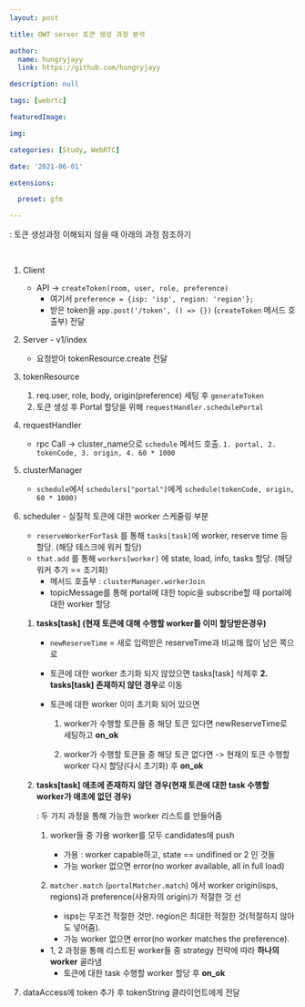```yaml
---
layout: post

title: OWT server 토큰 생성 과정 분석

author: 
  name: hungryjayy
  link: https://github.com/hungryjayy

description: null

tags: [webrtc]

featuredImage: 

img: 

categories: [Study, WebRTC]

date: '2021-06-01'

extensions:

  preset: gfm

---
```


: 토큰 생성과정 이해되지 않을 때 아래의 과정 참조하기

<br>

1. Client

   * API -> `createToken(room, user, role, preference)`
     * 여기서 `preference = {isp: 'isp', region: 'region'};`
     * 받은 token을 `app.post('/token', () => {})` (`createToken` 메서드 호출부) 전달

2. Server - v1/index

   * 요청받아 tokenResource.create 전달

3. tokenResource

   1. req.user, role, body, origin(preference) 세팅 후 `generateToken`
   2. 토큰 생성 후 Portal 할당을 위해 `requestHandler.schedulePortal`

4. requestHandler

   * rpc Call -> cluster_name으로 `schedule` 메서드 호출. `1. portal, 2. tokenCode, 3. origin, 4. 60 * 1000`

5. clusterManager

   * `schedule`에서 `schedulers["portal"]`에게 `schedule(tokenCode, origin, 60 * 1000)`

6. scheduler - 실질적 토큰에 대한 worker 스케줄링 부분

   * `reserveWorkerForTask` 를 통해 `tasks[task]`에 worker, reserve time 등 할당. (해당 테스크에 워커 할당)
   * `that.add` 를 통해 `workers[worker]` 에 state, load, info, tasks 할당. (해당 워커 추가 == 초기화)
     * 메서드 호출부 : `clusterManager.workerJoin`
     * topicMessage를 통해 portal에 대한 topic을 subscribe할 때 portal에 대한 worker 할당

   1. **tasks[task] (현재 토큰에 대해 수행할 worker를 이미 할당받은경우)**

      * `newReserveTime` = 새로 입력받은 reserveTime과 비교해 많이 남은 쪽으로

      * 토큰에 대한 worker 초기화 되지 않았으면 tasks[task] 삭제후 **2. tasks[task] 존재하지 않던 경우**로 이동

      * 토큰에 대한 worker 이미 초기화 되어 있으면

        1. worker가 수행할 토큰들 중 해당 토큰 있다면 newReserveTime로 세팅하고 **on_ok**

        2. worker가 수행할 토큰들 중 해당 토큰 없다면 -> 현재의 토큰 수행할 worker 다시 할당(다시 초기화) 후 **on_ok**

   

   2. **tasks[task] 애초에 존재하지 않던 경우(현재 토큰에 대한 task 수행할 worker가 애초에 없던 경우)**

      : 두 가지 과정을 통해 가능한 worker 리스트를 만들어줌

      1. worker들 중 가용 worker를 모두 candidates에 push
         * 가용 : worker capable하고, state == undifined or 2 인 것들
         * 가능 worker 없으면 error(no worker available, all in full load)

      

      2. `matcher.match` (`portalMatcher.match`) 에서 worker origin(isps, regions)과 preference(사용자의 origin)가 적절한 것 선
         * isps는 무조건 적절한 것만. region은 최대한 적절한 것(적절하지 않아도 넣어줌).
         * 가능 worker 없으면 error(no worker matches the preference).

      

      * 1, 2 과정을 통해 리스트된 worker들 중 strategy 전략에 따라 **하나의 worker** 골라냄
        * 토큰에 대한 task 수행할 worker 할당 후 **on_ok**
   
7. dataAccess에 token 추가 후 tokenString 클라이언트에게 전달

